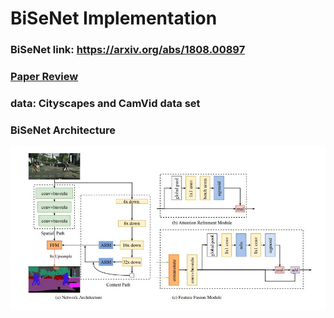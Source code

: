 # BiSeNet Implementation  
### BiSeNet link: https://arxiv.org/abs/1808.00897  
### [Paper Review](https://github.com/Sangh0/Segmentation/blob/main/BiSeNet/BiSeNet_paper.ipynb)
### data: Cityscapes and CamVid data set  
### BiSeNet Architecture  
<img src = "https://github.com/Sangh0/Segmentation/blob/main/BiSeNet/figure/figure2.JPG?raw=true">
